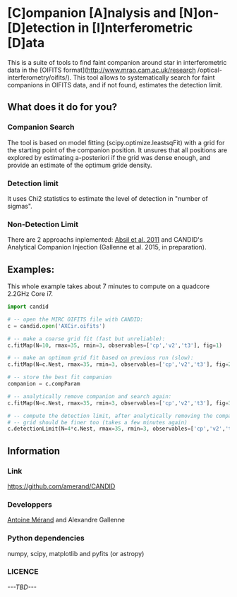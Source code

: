 # [C]ompanion [A]nalysis and [N]on-[D]etection in [I]nterferometric [D]ata

This is a suite of tools to find faint companion around star in
interferometric data in the [OIFITS format](http://www.mrao.cam.ac.uk/research
/optical-interferometry/oifits/). This tool allows to systematically search
for faint companions in OIFITS data, and if not found, estimates the detection
limit.

## What does it do for you?

### Companion Search

The tool is based on model fitting (scipy.optimize.leastsqFit) with a grid for
the starting point of the companion position. It unsures that all positions
are explored by estimating a-posteriori if the grid was dense enough, and
provide an estimate of the optimum gride density.

### Detection limit
It uses Chi2 statistics to estimate the level of detection in "number of
sigmas".

### Non-Detection Limit
There are 2 approachs inplemented: [Absil et al. 2011](http://adsabs.harvard.edu/abs/2011A%26A...535A..68A) and CANDID's Analytical Companion Injection (Gallenne et al. 2015, in preparation).

## Examples:

This whole example takes about 7 minutes to compute on a quadcore 2.2GHz Core i7.

```python
import candid

# -- open the MIRC OIFITS file with CANDID:
c = candid.open('AXCir.oifits')

# -- make a coarse grid fit (fast but unreliable):
c.fitMap(N=10, rmax=35, rmin=3, observables=['cp','v2','t3'], fig=1)

# -- make an optimum grid fit based on previous run (slow):
c.fitMap(N=c.Nest, rmax=35, rmin=3, observables=['cp','v2','t3'], fig=2)

# -- store the best fit companion
companion = c.compParam

# -- analytically remove companion and search again:
c.fitMap(N=c.Nest, rmax=35, rmin=3, observables=['cp','v2','t3'], fig=3, removeCompanion=companion)

# -- compute the detection limit, after analytically removing the companion
# -- grid should be finer too (takes a few minutes again)
c.detectionLimit(N=4*c.Nest, rmax=35, rmin=3, observables=['cp','v2','t3'], fig=4, removeCompanion=companion)
```

## Information

### Link
https://github.com/amerand/CANDID

### Developpers
[Antoine Mérand](mailto:amerand@eso.org) and Alexandre Gallenne

### Python dependencies
numpy, scipy, matplotlib and pyfits (or astropy)

### LICENCE
*---TBD---*
